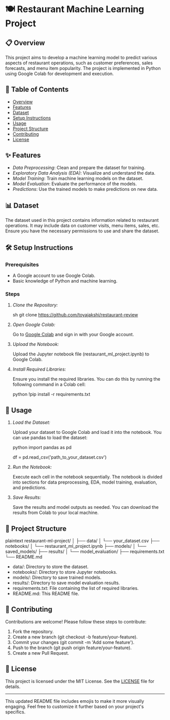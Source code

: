 

# 🍽️ Restaurant Machine Learning Project

## 📋 Overview

This project aims to develop a machine learning model to predict various aspects of restaurant operations, such as customer preferences, sales forecasts, and menu item popularity. The project is implemented in Python using Google Colab for development and execution.

## 📑 Table of Contents

- [Overview](#📋-overview)
- [Features](#✨-features)
- [Dataset](#📊-dataset)
- [Setup Instructions](#🛠️-setup-instructions)
- [Usage](#🚀-usage)
- [Project Structure](#📂-project-structure)
- [Contributing](#🤝-contributing)
- [License](#📝-license)

## ✨ Features

- *Data Preprocessing*: Clean and prepare the dataset for training.
- *Exploratory Data Analysis (EDA)*: Visualize and understand the data.
- *Model Training*: Train machine learning models on the dataset.
- *Model Evaluation*: Evaluate the performance of the models.
- *Predictions*: Use the trained models to make predictions on new data.

## 📊 Dataset

The dataset used in this project contains information related to restaurant operations. It may include data on customer visits, menu items, sales, etc. Ensure you have the necessary permissions to use and share the dataset.

## 🛠️ Setup Instructions

### Prerequisites

- A Google account to use Google Colab.
- Basic knowledge of Python and machine learning.

### Steps

1. *Clone the Repository:*

   sh
   git clone https://github.com/toyajakshi/restaurant-review
   

2. *Open Google Colab:*

   Go to [Google Colab](https://colab.research.google.com/) and sign in with your Google account.

3. *Upload the Notebook:*

   Upload the Jupyter notebook file (restaurant_ml_project.ipynb) to Google Colab.

4. *Install Required Libraries:*

   Ensure you install the required libraries. You can do this by running the following command in a Colab cell:

   python
   !pip install -r requirements.txt
   

## 🚀 Usage

1. *Load the Dataset:*

   Upload your dataset to Google Colab and load it into the notebook. You can use pandas to load the dataset:

   python
   import pandas as pd

   df = pd.read_csv('path_to_your_dataset.csv')
   

2. *Run the Notebook:*

   Execute each cell in the notebook sequentially. The notebook is divided into sections for data preprocessing, EDA, model training, evaluation, and predictions.

3. *Save Results:*

   Save the results and model outputs as needed. You can download the results from Colab to your local machine.

## 📂 Project Structure

plaintext
restaurant-ml-project/
│
├── data/
│   └── your_dataset.csv
├── notebooks/
│   └── restaurant_ml_project.ipynb
├── models/
│   └── saved_models/
├── results/
│   └── model_evaluation/
├── requirements.txt
└── README.md


- data/: Directory to store the dataset.
- notebooks/: Directory to store Jupyter notebooks.
- models/: Directory to save trained models.
- results/: Directory to save model evaluation results.
- requirements.txt: File containing the list of required libraries.
- README.md: This README file.

## 🤝 Contributing

Contributions are welcome! Please follow these steps to contribute:

1. Fork the repository.
2. Create a new branch (git checkout -b feature/your-feature).
3. Commit your changes (git commit -m 'Add some feature').
4. Push to the branch (git push origin feature/your-feature).
5. Create a new Pull Request.

## 📝 License

This project is licensed under the MIT License. See the [LICENSE](LICENSE) file for details.

---

This updated README file includes emojis to make it more visually engaging. Feel free to customize it further based on your project's specifics.
